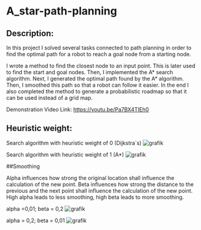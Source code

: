 # A_star-path-planning

## Description:
In this project I solved several tasks connected to path planning in order to find the optimal path for a robot to reach a goal node from a starting node.

I wrote a method to find the closest node to an input point. This is later used to find the start and goal nodes. Then, I implemented the A* search algorithm. Next, I generated the optimal path found by the A* algorithm. Then, I smoothed this path so that a robot can follow it easier. In the end I also completed the method to generate a probabilistic roadmap so that it can be used instead of a grid map.

Demonstration Video Link: https://youtu.be/Pa7BX4TIEh0

## Heuristic weight:

Search algorithm with heuristic weight of 0 (Dijkstra`s)
![grafik](https://user-images.githubusercontent.com/115760050/202973053-df97c882-6e54-49a2-9c52-9d1c21021b1d.png)

Search algorithm with heuristic weight of 1 (A*)
![grafik](https://user-images.githubusercontent.com/115760050/202973205-70ac0d6e-a979-429d-a10b-8b6dcebdf26c.png)

##Smoothing

Alpha influences how strong the original location shall influence the calculation of the new point. Beta influences how strong the distance to the previous and the next point shall influence the calculation of the new point. High alpha leads to less smoothing, high beta leads to more smoothing.

alpha =0,01; beta = 0,2
![grafik](https://user-images.githubusercontent.com/115760050/202973355-0f6ec025-585e-46ea-b461-5cbc22cdd20c.png)

alpha = 0,2; beta = 0,01
![grafik](https://user-images.githubusercontent.com/115760050/202973390-642086ea-0859-471f-8285-0268231fb71f.png)



